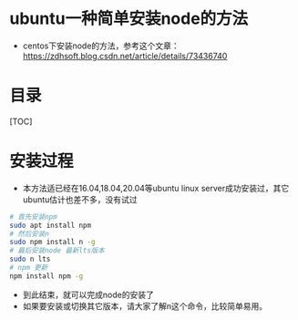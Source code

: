 # ubuntu一种简单安装node的方法
- centos下安装node的方法，参考这个文章：https://zdhsoft.blog.csdn.net/article/details/73436740
# 目录 
[TOC]
# 安装过程
- 本方法适已经在16.04,18.04,20.04等ubuntu linux server成功安装过，其它ubuntu估计也差不多，没有试过
```bash
# 首先安装npm
sudo apt install npm
# 然后安装n
sudo npm install n -g
# 最后安装node 最新lts版本
sudo n lts
# npm 更新
npm install npm -g
```
- 到此结束，就可以完成node的安装了
- 如果要安装或切换其它版本，请大家了解n这个命令，比较简单易用。


